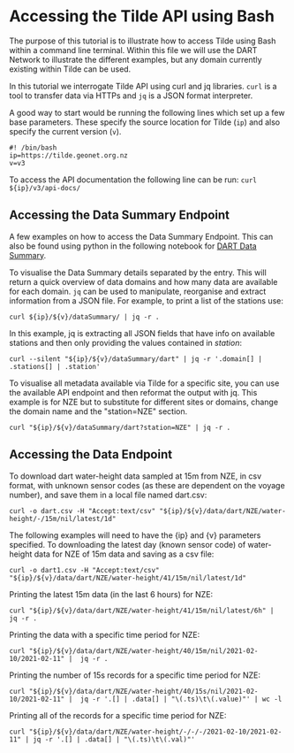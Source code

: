 # Accessing the Tilde API using Bash 

The purpose of this tutorial is to illustrate how to access Tilde using Bash within a command line terminal. Within this file we will use the DART Network to illustrate the different examples, but any domain currently existing within Tilde can be used. 

In this tutorial we interrogate Tilde API using curl and jq libraries. `curl` is a tool to transfer data via HTTPs and `jq` is a JSON format interpreter.  

A good way to start would be running the following lines which set up a few base parameters. These specify the source location for Tilde (`ip`) and also specify the current version (`v`).

```
#! /bin/bash 
ip=https://tilde.geonet.org.nz 
v=v3 
```
To access the API documentation the following line can be run:
`curl ${ip}/v3/api-docs/`  

## Accessing the Data Summary Endpoint

A few examples on how to access the Data Summary Endpoint. This can also be found using python in the following notebook for [DART Data Summary](DART/TILDE_endpoint01-dataSummary_DART.ipynb).

To visualise the Data Summary details separated by the entry. This will return a quick overview of data domains and how many data are available for each domain. `jq` can be used to manipulate, reorganise and extract information from a JSON file. For example, to print a list of the stations use:

`curl ${ip}/${v}/dataSummary/ | jq -r .` 

In this example, jq is extracting all JSON fields that have info on available stations and then only providing the values contained in _station_:

`curl --silent "${ip}/${v}/dataSummary/dart" | jq -r '.domain[] | .stations[] | .station'` 

To visualise all metadata available via Tilde for a specific site, you can use the available API endpoint and then reformat the output with jq. This example is for NZE but to substitute for different sites or domains, change the domain name and the "station=NZE" section.  

`curl "${ip}/${v}/dataSummary/dart?station=NZE" | jq -r .` 
 

## Accessing the Data Endpoint 

To download dart water-height data sampled at 15m from NZE, in csv format, with unknown sensor codes (as these are dependent on the voyage number), and save them in a local file named dart.csv:

`curl -o dart.csv -H "Accept:text/csv" "${ip}/${v}/data/dart/NZE/water-height/-/15m/nil/latest/1d"`

The following examples will need to have the {ip} and {v} parameters specified. 
To downloading the latest day (known sensor code) of water-height data for NZE of 15m data and saving as a csv file: 

`curl -o dart1.csv -H "Accept:text/csv" "${ip}/${v}/data/dart/NZE/water-height/41/15m/nil/latest/1d"` 

Printing the latest 15m data (in the last 6 hours) for NZE:

`curl "${ip}/${v}/data/dart/NZE/water-height/41/15m/nil/latest/6h" |  jq -r .` 

Printing the data with a specific time period for NZE: 

`curl "${ip}/${v}/data/dart/NZE/water-height/40/15m/nil/2021-02-10/2021-02-11" |  jq -r .` 

Printing the number of 15s records for a specific time period for NZE:

`curl "${ip}/${v}/data/dart/NZE/water-height/40/15s/nil/2021-02-10/2021-02-11" |  jq -r '.[] | .data[] | "\(.ts)\t\(.value)"' | wc -l` 

Printing all of the records for a specific time period for NZE:

`curl "${ip}/${v}/data/dart/NZE/water-height/-/-/-/2021-02-10/2021-02-11" | jq -r '.[] | .data[] | "\(.ts)\t\(.val)"'`
